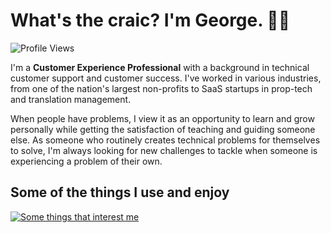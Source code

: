# What's the craic? I'm George. 👋🏻

![Profile Views](https://komarev.com/ghpvc/?username=G-Ke&color=2fa87c&style=for-the-badge)

I'm a **Customer Experience Professional** with a background in technical customer support and customer success. I've worked in various industries, from one of the nation's largest non-profits to SaaS startups in prop-tech and translation management.

When people have problems, I view it as an opportunity to learn and grow personally while getting the satisfaction of teaching and guiding someone else. As someone who routinely creates technical problems for themselves to solve, I'm always looking for new challenges to tackle when someone is experiencing a problem of their own.

## Some of the things I use and enjoy

[![Some things that interest me](https://skillicons.dev/icons?i=aws,gcp,linux,py,django,fastapi,docker,postman,tailwind,vscode&perline=12)](https://skillicons.dev)
